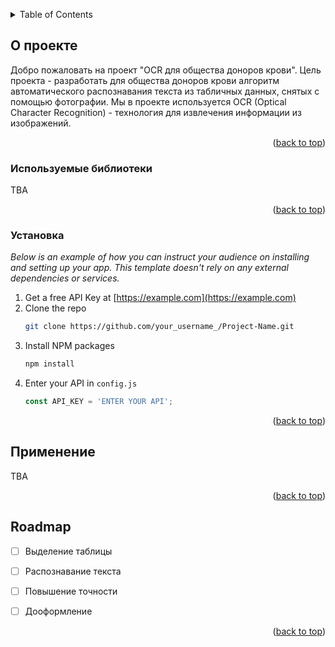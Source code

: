 <a name="readme-top"></a>

<!-- TABLE OF CONTENTS -->
<details>
  <summary>Table of Contents</summary>
  <ol>
    <li><a href="#about-the-project">О проекте</a></li>
    <li><a href="#built-with">Используемые библиотеки</a></li>
    <li><a href="#installation">Установка</a></li>
    <li><a href="#usage">Применение</a></li>
    <li><a href="#roadmap">Roadmap</a></li>
  </ol>
</details>


<a name="about-the-project"></a>
## О проекте

Добро пожаловать на проект "OCR для общества доноров крови". Цель проекта - разработать для общества доноров крови алгоритм автоматического распознавания текста из табличных данных, снятых с помощью фотографии. Мы в проекте используется OCR (Optical Character Recognition) - технология для извлечения информации из изображений.

<p align="right">(<a href="#readme-top">back to top</a>)</p>

<a name="built-with"></a>
### Используемые библиотеки

TBA

<p align="right">(<a href="#readme-top">back to top</a>)</p>

<a name="installation"></a>
### Установка

_Below is an example of how you can instruct your audience on installing and setting up your app. This template doesn't rely on any external dependencies or services._

1. Get a free API Key at [https://example.com](https://example.com)
2. Clone the repo
   ```sh
   git clone https://github.com/your_username_/Project-Name.git
   ```
3. Install NPM packages
   ```sh
   npm install
   ```
4. Enter your API in `config.js`
   ```js
   const API_KEY = 'ENTER YOUR API';
   ```

<p align="right">(<a href="#readme-top">back to top</a>)</p>

<a name="usage"></a>
## Применение

TBA

<p align="right">(<a href="#readme-top">back to top</a>)</p>

<a name="roadmap"></a>
## Roadmap

- [ ] Выделение таблицы
- [ ] Распознавание текста
- [ ] Повышение точности
- [ ] Дооформление


<p align="right">(<a href="#readme-top">back to top</a>)</p>

<!-- MARKDOWN LINKS & IMAGES -->
<!-- https://www.markdownguide.org/basic-syntax/#reference-style-links -->
[тег]: https://ссылка.ru/
